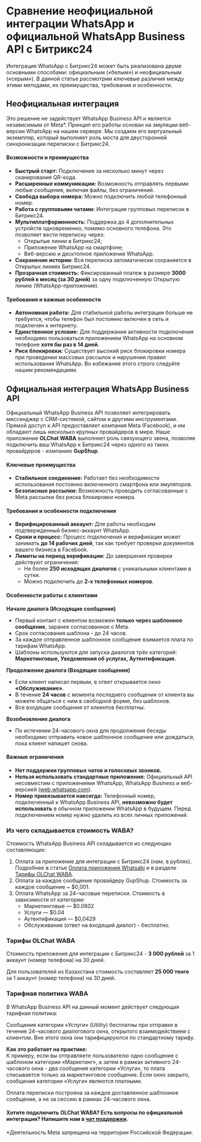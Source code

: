 # Сравнение неофициальной интеграции WhatsApp и официальной WhatsApp Business API с Битрикс24

Интеграция WhatsApp с Битрикс24 может быть реализована двумя основными способами: официальным («белым») и неофициальным («серым»). В данной статье рассмотрим ключевые различия между этими методами, их преимущества, требования и особенности.

## Неофициальная интеграция <a href="#neoficialnaya-integraciya" id="neoficialnaya-integraciya"></a>

Это решение не задействует WhatsApp Business API и является независимым от Meta\*. Принцип его работы основан на эмуляции веб-версии WhatsApp на нашем сервере. Мы создаем его виртуальный экземпляр, который выполняет роль моста для двусторонней синхронизации переписки с Битрикс24.

#### **Возможности и преимущества**

* **Быстрый старт:** Подключение за несколько минут через сканирование QR-кода.
* **Расширенные коммуникации:** Возможность отправлять первыми любые сообщения, включая файлы, без ограничений.
* **Свобода выбора номера:** Можно подключить любой телефонный номер.
* **Работа с групповыми чатами:** Интеграция групповых переписок в Битрикс24.
* **Мультиплатформенность:** Поддержка до 4 дополнительных устройств одновременно, помимо основного телефона. Это позволяет вести переписку через:
  * Открытые линии в Битрикс24;
  * Приложение WhatsApp на смартфоне;
  * Веб-версию и десктопное приложение WhatsApp.
* **Сохранение истории:** Вся переписка автоматически сохраняется в Открытых линиях Битрикс24.
* **Прозрачная стоимость:** Фиксированный платеж в размере **3000 рублей в месяц (за 30 дней)** за одну подключенную Открытую линию (WhatsApp-приложение).

#### **Требования и важные особенности**

* **Автономная работа:** Для стабильной работы интеграции больше не требуется, чтобы телефон был постоянно включен в сеть и подключен к интернету.
* **Единственное условие:** Для поддержания активности подключения необходимо пользоваться приложением WhatsApp на основном телефоне **хотя бы раз в 14 дней**.
* **Риск блокировки:** Существует высокий риск блокировки номера при проведении массовых рассылок и нарушении правил использования WhatsApp. Во избежание этого строго следуйте нашим рекомендациям.

## Официальная интеграция WhatsApp Business API <a href="#oficialnaya-integraciya-whatsapp-business-api" id="oficialnaya-integraciya-whatsapp-business-api"></a>

Официальный WhatsApp Business API позволяет интегрировать мессенджер с CRM-системой, сайтом и другими инструментами. Прямой доступ к API предоставляет компания Meta (Facebook), и им обладают лишь несколько крупных провайдеров в мире. Наше приложение **OLChat WABA** выполняет роль связующего звена, позволяя подключить ваш WhatsApp к Битрикс24 через одного из таких провайдеров - компанию **GupShup**.

#### **Ключевые преимущества**

* **Стабильное соединение:** Работает без необходимости использования постоянно включенного смартфона или эмуляторов.
* **Безопасные рассылки:** Возможность проводить согласованные с Meta рассылки без риска блокировки номера.

#### **Требования и особенности подключения**

* **Верифицированный аккаунт:** Для работы необходим подтвержденный бизнес-аккаунт WhatsApp.
* **Сроки и процесс:** Процесс подключения и верификации может занимать **до 14 рабочих дней**, так как требует проверки документов вашего бизнеса в Facebook.
* **Лимиты на период верификации:** До завершения проверки действуют ограничения:
  * Не более **250 исходящих диалогов** с уникальными клиентами в сутки.
  * Можно подключить до **2-х телефонных номеров**.

#### **Особенности работы с клиентами**

**Начало диалога (Исходящие сообщения)**

* Первый контакт с клиентом возможен **только через шаблонное сообщение**, заранее согласованное с Meta.
* Срок согласования шаблона - до 24 часов.
* За каждое отправленное шаблонное сообщение взимается плата по тарифам WhatsApp.
* Шаблоны используются для запуска диалогов трёх категорий: **Маркетинговые, Уведомления об услугах, Аутентификация.**

**Продолжение диалога (Входящие сообщения)**

* Если клиент написал первым, в ответ открывается окно **«Обслуживание»**.
* В течение **24 часов** с момента последнего сообщения от клиента вы можете общаться с ним в свободной форме, без шаблонов.
* Все входящие сообщения от клиентов бесплатны.

**Возобновление диалога**

* По истечении 24-часового окна для продолжения беседы необходимо отправить новое шаблонное сообщение или дождаться, пока клиент напишет снова.

#### **Важные ограничения**

* **Нет поддержки групповых чатов и голосовых звонков.**
* **Нельзя использовать стандартные приложения:** Официальный API несовместим с приложениями WhatsApp, WhatsApp Business и веб-версией ([web.whatsapp.com](https://web.whatsapp.com/)).
* **Номер привязывается навсегда:** Телефонный номер, подключенный к WhatsApp Business API, **невозможно будет использовать** в обычном приложении WhatsApp в будущем. Перед подключением номер нужно удалить из всех личных приложений.

### Из чего складывается стоимость WABA?

Стоимость WhatsApp Business API складывается из следующих составляющих:

1. Оплата за приложение для интеграции с Битрикс24 (нам, в рублях). Подробнее в статье [Оплата приложения Whatsabi](https://waba.docs.olchat.io/tarify-prilozheniya/oplata-prilozheniya-whatsabi) и в разделе [Тарифы OLChat WABA](sravnenie-neoficialnoi-integracii-whatsapp-i-oficialnoi-whatsapp-business-api-s-bitriks24.md#tarify-olchat-waba).
2. Оплата за каждое сообщение провайдеру GupShup. Стоимость за каждое сообщение \~ $0,001.
3. Оплата WhatsApp за 24-часовые переписки. Стоимость в зависимости от категории:
   * Маркетинговые — $0.0802
   * Услуги — $0.04
   * Аутентификация — $0,0429
   * Обслуживание (ответ на входящий диалог) - бесплатно.

### **Тарифы OLChat WABA**

Стоимость приложения для интеграции с Битрикс24 - **3 000 рублей** за 1 аккаунт (номер телефона) на 30 дней.

Для пользователей из Казахстана стоимость составляет **25 000 тенге** за 1 аккаунт (номер телефона) на 30 дней.

### Тарифная политика WABA

В WhatsApp Business API на данный момент действует следующая тарифная политика:

Сообщения категории «Услуги» (Utility) бесплатны при отправке в течение 24-часового диалогового окна, открытого взаимодействием с клиентом. Вне этого окна они тарифицируются по стандартному тарифу.

**Как это работает на практике:**\
К примеру, если вы отправляете пользователю одно сообщение с шаблоном категории «Маркетинг», а затем в рамках активного 24-часового окна - два сообщения категории «Услуги», то плата списывается только за маркетинговое сообщение. Если окно закрыто, сообщения категории «Услуги» являются платными.

Оплата переписки построена за каждое доставленное шаблонное сообщение, а не за сессию в рамках 24-часового окна.

#### Хотите подключить OLChat WABA? Есть вопросы по официальной интеграции? Напишите нам в [чат поддержки](https://auth2.bitrix24.net/oauth/select/?preset=im\&IM_DIALOG=networkLines7c380c91ab28dacab02d3af93fecdbf9).&#x20;

\*Деятельность Meta запрещена на территории Российской Федерации.
